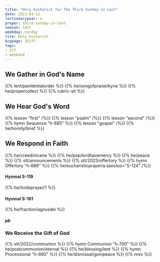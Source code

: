 ```yaml
---
title: "Holy Eucharist for The Third Sunday in Lent"
date: 2023-03-12
lectionaryyear: a
proper: third-sunday-in-lent
season: lent
weekday: sunday
rite: Holy Eucharist
bcppage: 351ff.
tags:
- StT
- weekend
---
```

## We Gather in God's Name
{{% lent/penitentialorder %}}
{{% he/songofpraise/kyrie %}}
{{% he/propercollect %}}
{{% rubric-sit %}}
## We Hear God's Word
{{% lesson "first" /%}}
{{% lesson "psalm" /%}}
{{% lesson "second" /%}}
{{% hymn Sequence "h-685" %}}
{{% lesson "gospel" /%}}
{{% he/homily/brief %}}
## We Respond in Faith
{{% he/creed/nicene %}}
{{% he/pop/lordhavemercy %}}
{{% he/peace %}}
{{% stt/announcements %}}
{{% stt/2023/offertory %}}
{{% hymn Offertory "h-686" %}}
{{% he/eucharisticprayer/a sanctus="S-124" /%}}
#### Hymnal S-119
{{% he/lordsprayer/1 %}}
#### Hymnal S-161
{{% he/fraction/agnusdei %}}
##### pb
### We Receive the Gift of God
{{% stt/2022/communion %}}
{{% hymn Communion "h-700" %}}
{{% he/postcommunion/eternal %}}
{{% he/blessing/lent %}}
{{% hymn Processional "h-690" %}}
{{% he/dismissal/goinpeace %}}
{{% nrsv %}}

